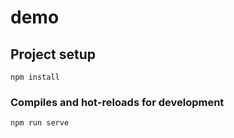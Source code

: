 # demo

## Project setup
```
npm install
```

### Compiles and hot-reloads for development
```
npm run serve
```